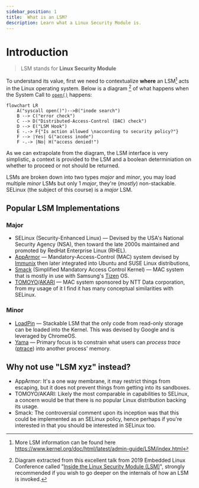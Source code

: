 ```yaml
---
sidebar_position: 1
title:  What is an LSM?
description: Learn what a Linux Security Module is.
---
```


# Introduction

> LSM stands for **Linux Security Module**

To understand its value, first we need to contextualize **where** an LSM[^1] acts in the Linux operating system.
Below is a diagram [^2] of what happens when the System Call to [`open()`](https://man7.org/linux/man-pages/man2/open.2.html) happens:

```mermaid
flowchart LR
    A("syscall open()")-->B("inode search")
    B --> C("error check")
    C --> D("Distributed-Access-Control (DAC) check")
    D --> E("LSM Hook")
    E -.-> F{"Is action allowed \naccording to security policy?"}
    F --> |Yes| G("access inode")
    F -.-> |No| H("access denied!")
```

As we can extrapolate from the diagram, the LSM interface is very simplistic, a context is provided to the LSM and a boolean determiniation on whether to proceed or not should be returned.

LSMs are broken down into two types _major_ and _minor_, you may load multiple _minor_ LSMs but only 1 _major_, they're (_mostly_) non-stackable.
SELinux (the subject of this course) is a _major_ LSM.

## Popular LSM Implementations

### Major

* SELinux (Security-Enhanced Linux) — Devised by the USA's National Security Agency (NSA), then toward the late 2000s maintained and promoted by RedHat Enterprise Linux (RHEL).
* [AppArmor](https://wiki.ubuntu.com/AppArmor) — Mandatory-Access-Control (MAC) system devised by [Immunix](https://en.wikipedia.org/wiki/Immunix) then later integrated into Ubuntu and SUSE Linux distributions,
* [Smack](http://schaufler-ca.com/) (Simplified Mandatory Access Control Kernel) — MAC system that is mostly in use with Samsung's [Tizen](https://www.tizen.org/about) OS.
* [TOMOYO](https://tomoyo.osdn.jp/)/[AKARI](https://akari.osdn.jp/) — MAC system sponsored by NTT Data corporation, from my usage of it I find it has many conceptual similarities with SELinux.

### Minor

* [LoadPin](https://lwn.net/Articles/682302/) — Stackable LSM that the only code from read-only storage can be loaded into the Kernel. This was devised by Google and is leveraged by ChromeOS.
* [Yama](https://www.kernel.org/doc/html/latest/admin-guide/LSM/Yama.html) — Primary focus is to constrain what users can _process trace_ ([ptrace](https://man7.org/linux/man-pages/man2/ptrace.2.html)) into another process' memory.

## Why not use "LSM xyz" instead?

* AppArmor: It's a one way membrane, it may restrict things from escaping, but it does not prevent things from getting into its sandboxes.
* TOMOYO/AKARI: Likely the most comparable in capabilities to SELinux, a concern would be that there is no popular Linux distribution backing its usage.
* Smack: The controversial comment upon its inception was that this could be implemented as an SELinux policy, hence perhaps if you're interested in that you should be interested in SELinux too.

[^1]: More LSM information can be found here https://www.kernel.org/doc/html/latest/admin-guide/LSM/index.html
[^2]: Diagram extracted from this excellent talk from 2019 Embedded Linux Conference called "[Inside the Linux Security Module (LSM)](https://elinux.org/images/0/0a/ELC_Inside_LSM.pdf)", strongly recommended if you wish to go deeper on the internals of how an LSM is invoked.